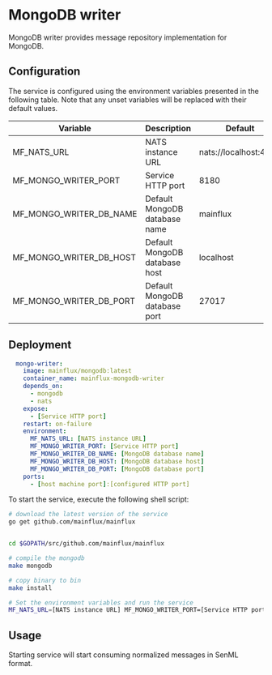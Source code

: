 # MongoDB writer

MongoDB writer provides message repository implementation for MongoDB.

## Configuration

The service is configured using the environment variables presented in the
following table. Note that any unset variables will be replaced with their
default values.

| Variable                | Description                       | Default               |
|-------------------------|-----------------------------------|-----------------------|
| MF_NATS_URL             | NATS instance URL                 | nats://localhost:4222 |
| MF_MONGO_WRITER_PORT    | Service HTTP port                 | 8180                  |
| MF_MONGO_WRITER_DB_NAME | Default MongoDB database name     | mainflux              |
| MF_MONGO_WRITER_DB_HOST | Default MongoDB database host     | localhost             |
| MF_MONGO_WRITER_DB_PORT | Default MongoDB database port     | 27017                 |

## Deployment

```yaml
  mongo-writer:
    image: mainflux/mongodb:latest
    container_name: mainflux-mongodb-writer
    depends_on:
      - mongodb
      - nats
    expose:
      - [Service HTTP port]
    restart: on-failure
    environment:
      MF_NATS_URL: [NATS instance URL]
      MF_MONGO_WRITER_PORT: [Service HTTP port]
      MF_MONGO_WRITER_DB_NAME: [MongoDB database name]
      MF_MONGO_WRITER_DB_HOST: [MongoDB database host]
      MF_MONGO_WRITER_DB_PORT: [MongoDB database port]
    ports:
      - [host machine port]:[configured HTTP port]
```

To start the service, execute the following shell script:

```bash
# download the latest version of the service
go get github.com/mainflux/mainflux


cd $GOPATH/src/github.com/mainflux/mainflux

# compile the mongodb
make mongodb

# copy binary to bin
make install

# Set the environment variables and run the service
MF_NATS_URL=[NATS instance URL] MF_MONGO_WRITER_PORT=[Service HTTP port] MF_MONGO_WRITER_DB_NAME=[MongoDB database name] MF_MONGO_WRITER_DB_HOST=[MongoDB database host] MF_MONGO_WRITER_DB_PORT=[MongoDB database port] $GOBIN/mainflux-mongodb
```

## Usage

Starting service will start consuming normalized messages in SenML format.
